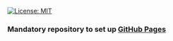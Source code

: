 [![License: MIT](https://img.shields.io/badge/License-MIT-green.svg)](https://opensource.org/licenses/MIT)

### Mandatory repository to set up [GitHub Pages](https://pages.github.com/)
